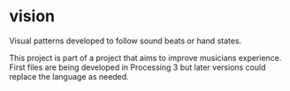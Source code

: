 # vision
Visual patterns developed to follow sound beats or hand states.

This project is part of a project that aims to improve musicians experience. First files are being developed in Processing 3 but later versions could replace the language as needed.
